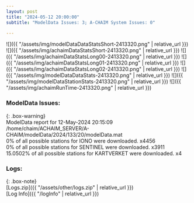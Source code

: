```yaml
---
layout: post
title: "2024-05-12 20:00:00"
subtitle: "ModelData Issues: 3; A-CHAIM System Issues: 0"

---
```


![]({{ "/assets/img/modelDataDataStatsShort-2413320.png" | relative_url }})
![]({{ "/assets/img/achaimDataStatsShort-2413320.png" | relative_url }})
![]({{ "/assets/img/achaimDataStatsLong00-2413320.png" | relative_url }})
![]({{ "/assets/img/achaimDataStatsLong01-2413320.png" | relative_url }})
![]({{ "/assets/img/achaimDataStatsLong02-2413320.png" | relative_url }})
![]({{ "/assets/img/modelDataDataStats-2413320.png" | relative_url }})
![]({{ "/assets/img/modelDataStationStats-2413320.png" | relative_url }})
![]({{ "/assets/img/achaimRunTime-2413320.png" | relative_url }})


### ModelData Issues:  
  
{: .box-warning}  
 ModelData report for 12-May-2024 20:15:09   
 /home/chaim/ACHAIM_SERVER/A-CHAIM/modelData/2024/133/20/modelData.mat   
 0% of all possible stations for IONO were downloaded. x4456   
 0% of all possible stations for SENTINEL were downloaded. x3911   
 15.0502% of all possible stations for KARTVERKET were downloaded. x4   
  


### Logs:  
  
{: .box-note}  
[Logs.zip]({{ "/assets/other/logs.zip" | relative_url }})  
[Log Info]({{ "/logInfo" | relative_url }})  
